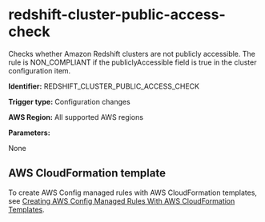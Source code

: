 # redshift\-cluster\-public\-access\-check<a name="redshift-cluster-public-access-check"></a>

Checks whether Amazon Redshift clusters are not publicly accessible\. The rule is NON\_COMPLIANT if the publiclyAccessible field is true in the cluster configuration item\. 

**Identifier:** REDSHIFT\_CLUSTER\_PUBLIC\_ACCESS\_CHECK

**Trigger type:** Configuration changes

**AWS Region:** All supported AWS regions

**Parameters:**

None  

## AWS CloudFormation template<a name="w24aac11c29c17b7d279c15"></a>

To create AWS Config managed rules with AWS CloudFormation templates, see [Creating AWS Config Managed Rules With AWS CloudFormation Templates](aws-config-managed-rules-cloudformation-templates.md)\.